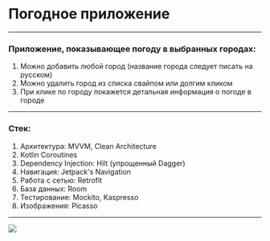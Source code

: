 # Погодное приложение
***
### Приложение, показывающее погоду в выбранных городах:
1. Можно добавить любой город (название города следует писать на русском)
2. Можно удалить город из списка свайпом или долгим кликом
3. При клике по городу покажется детальная информация о погоде в городе
***
### Стек:
1. Архитектура: MVVM, Clean Architecture
2. Kotlin Coroutines
3. Dependency Injection: Hilt (упрощенный Dagger)
4. Навигация: Jetpack's Navigation
5. Работа с сетью: Retrofit
6. База данных: Room
7. Тестирование: Mockito, Kaspresso
8. Изображения: Picasso
***
![](https://s238vla.storage.yandex.net/rdisk/9aa4e8db2a543e85177e47efeb58a770af611d671e0eb4020e5bb6d4a65f8e7e/61edb78a/2Y2xnDAKRljxVJGvSaF3mfkl6zCr3OmrONjp4Obq2hFfMzlVGtImR3RtlrMyxwAvk8wKIPDtlejP5DhyzRpLwA==?uid=0&filename=MyCollages.png&disposition=inline&hash=&limit=0&content_type=image%2Fpng&owner_uid=0&fsize=342021&hid=85f5cc0f5e3b2c1582e226a74fafcfbf&media_type=image&tknv=v2&etag=fbe4ae5bb421c7f4178c053bc45ccbfa&rtoken=jG0sSc7kyqWw&force_default=no&ycrid=na-f49fa0a31d876e8162eebd3e15d4bc41-downloader15e&ts=5d64585d57680&s=56de7026f3ae1447de68c47d77c1936704c1c3bf745505c379cad12a91ad2fb7&pb=U2FsdGVkX1_Ael5-UBYddWqgQ2cCmUlA22LK5jtkpOvUBT2llECAYktR_Aofyi8si3_dGrdxpQIqHwbOZvSUSavY0mF48gCkUK95bXL1eg0)
